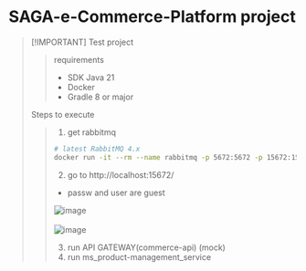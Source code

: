 # SAGA-e-Commerce-Platform project
>
> [!IMPORTANT]
> Test project
>  > requirements
>  > * SDK Java 21
>  > * Docker
>  > * Gradle 8 or major
>  >
> Steps to execute
> > 1. get rabbitmq
> > ```bash
> > # latest RabbitMQ 4.x
> > docker run -it --rm --name rabbitmq -p 5672:5672 -p 15672:15672 rabbitmq:4-management
> > ```
> > 2. go to http://localhost:15672/
> > * passw and user are guest
> > 
> > ![image](https://github.com/user-attachments/assets/2850d5da-5fc5-4296-98d1-709eb4731356)
> >  <br><br>
> > ![image](https://github.com/user-attachments/assets/19cc97fc-44e1-4dc5-a096-2a16be247d44)
> > 
> > 3. run API GATEWAY(commerce-api) (mock)
> > 4. run ms_product-management_service 